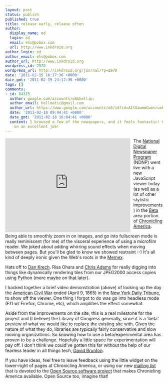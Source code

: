 ```yaml
---
layout: post
status: publish
published: true
title: release early, release often
author:
  display_name: ed
  login: ed
  email: ehs@pobox.com
  url: http://www.inkdroid.org
author_login: ed
author_email: ehs@pobox.com
author_url: http://www.inkdroid.org
wordpress_id: 2970
wordpress_url: http://inkdroid.org/journal/?p=2970
date: '2011-02-15 16:17:36 +0000'
date_gmt: '2011-02-15 23:17:36 +0000'
tags: []
comments:
- id: 84325
  author: google.com/accounts/o8&hellip;
  author_email: hellmatic@gmail.com
  author_url: https://www.google.com/accounts/o8/id?id=AItOawmmCwosruxR143Gl3p1axqjVKsKNIeWDu4
  date: '2011-02-18 09:04:41 +0000'
  date_gmt: '2011-02-18 16:04:41 +0000'
  content: I browsed a few of the newspapers, and it feels fantastic! Congratulations
    on an excellent job!
---
```

<p><iframe src="http://player.vimeo.com/video/19990116" width="400" height="300" frameborder="0" style="float: left; margin-right: 10px;"></iframe></p>
<p>The <a href="http://www.loc.gov/ndnp/">National Digital Newspaper Program</a> (NDNP) went live with a new JavaScript viewer today (as well as a lot of other stylistic improvements) in the <a href="http://chroniclingamerica.loc.gov/beta/">Beta</a> area portion of <a href="http://chroniclingamerica.loc.gov/">Chronicling America</a>. </p>
<p>Being able to smoothly zoom in on images, and go into fullscreen mode is really reminiscent (for me) of the visceral experience of using a microfilm reader. We joked about adding whirring sound effects when moving between pages. But you'll be glad to know we showed restraint :-) It's all kind of deeply ironic given the Web's roots in the <a href="http://en.wikipedia.org/wiki/Memex">Memex</a>.</p>
<p>Hats off to <a href="http://twitter.com/eikeon">Dan Krech</a>. Risa Ohara and <a href="http://twitter.com/acdha">Chris Adams</a> for really digging into things like dynamically rendering tiles from our JPEG2000 access copies using Python (more maybe on that later).</p>
<p>I hacked together a brief video demonstration (above) of looking up the day the <a href="http://en.wikipedia.org/wiki/American_Civil_War">American Civil War</a> ended (April 9, 1865) in the <a href="http://chroniclingamerica.loc.gov/beta/lccn/sn83030213/">New York Daily Tribune</a>, to show off the viewer. One thing I forgot to do was go into headless mode (F11 w/ Firefox, Chrome, etc), which amplifies the effect somewhat.</p>
<p>Aside from the improvements on the site, this is a real milestone for the project and (I believe) the Library of Congress generally, since it is a 'beta' preview of what we would like to replace the existing site with. Given the nature of what they do, libraries are typically fairly conservative and slow moving organizations. So knowing how to use a beta/experimental area has proven to be a challenge. Hopefully a little space for experimentation will pay off. I don't think we could've gotten this far without the help of our fearless leader in all things tech, <a href="http://davidbrunton.com">David Brunton</a>.</p>
<p>If you have ideas, feel free to leave feedback using the little widget on the lower-right of pages at Chronicling America, or using our new <a href="http://sourceforge.net/mailarchive/forum.php?forum_name=loc-ndnp-mail">mailing list</a> that is devoted to the <a href="http://loc-ndnp.sf.net/">Open Source software project</a> that makes Chronicling America available. Open Source too, imagine that!</p>
